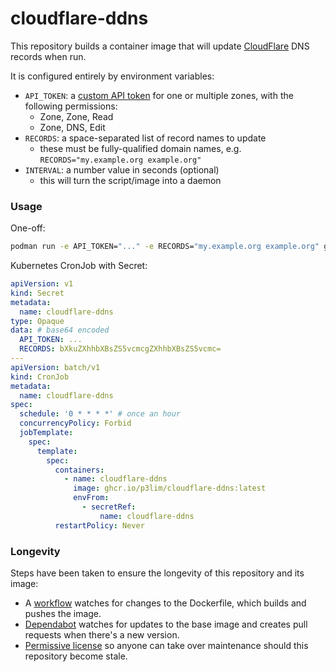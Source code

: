 # cloudflare-ddns

This repository builds a container image that will update [CloudFlare](https://cloudflare.com) DNS records when run.

It is configured entirely by environment variables:

- `API_TOKEN`: a [custom API token](https://dash.cloudflare.com/profile/api-tokens) for one or multiple zones, with the following permissions:
	- Zone, Zone, Read
	- Zone, DNS, Edit
- `RECORDS`: a space-separated list of record names to update
	- these must be fully-qualified domain names, e.g. `RECORDS="my.example.org example.org"`
- `INTERVAL`: a number value in seconds (optional)
  - this will turn the script/image into a daemon

### Usage

One-off:

```bash
podman run -e API_TOKEN="..." -e RECORDS="my.example.org example.org" ghcr.io/p3lim/cloudflare-ddns:latest
```

Kubernetes CronJob with Secret:

```yaml
apiVersion: v1
kind: Secret
metadata:
  name: cloudflare-ddns
type: Opaque
data: # base64 encoded
  API_TOKEN: ...
  RECORDS: bXkuZXhhbXBsZS5vcmcgZXhhbXBsZS5vcmc=
---
apiVersion: batch/v1
kind: CronJob
metadata:
  name: cloudflare-ddns
spec:
  schedule: '0 * * * *' # once an hour
  concurrencyPolicy: Forbid
  jobTemplate:
    spec:
      template:
        spec:
          containers:
            - name: cloudflare-ddns
              image: ghcr.io/p3lim/cloudflare-ddns:latest
              envFrom:
                - secretRef:
                    name: cloudflare-ddns
          restartPolicy: Never
```

### Longevity

Steps have been taken to ensure the longevity of this repository and its image:

- A [workflow](https://github.com/p3lim/cloudflare-ddns/blob/master/.github/workflows/build.yml) watches for changes to the Dockerfile, which builds and pushes the image.
- [Dependabot](https://github.com/dependabot) watches for updates to the base image and creates pull requests when there's a new version.
- [Permissive license](https://github.com/p3lim/cloudflare-ddns/blob/master/LICENSE.txt) so anyone can take over maintenance should this repository become stale.
